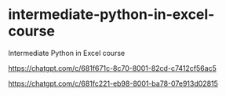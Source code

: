 # intermediate-python-in-excel-course
Intermediate Python in Excel course 


https://chatgpt.com/c/681f671c-8c70-8001-82cd-c7412cf56ac5

https://chatgpt.com/c/681fc221-eb98-8001-ba78-07e913d02815
